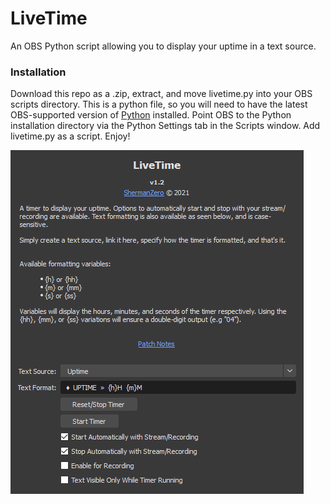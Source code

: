 # LiveTime
An OBS Python script allowing you to display your uptime in a text source.


### Installation
Download this repo as a .zip, extract, and move livetime.py into your OBS scripts directory.  This is a python file, so you will need to have the latest OBS-supported version of [Python](https://www.python.org/downloads/release/python-368/) installed.  Point OBS to the Python installation directory via the Python Settings tab in the Scripts window.  Add livetime.py as a script.  Enjoy!

![LiveTime](Screenshot_1.png)
